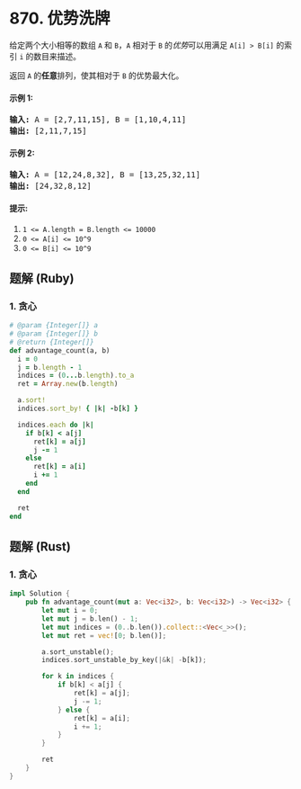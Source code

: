 # 870. 优势洗牌
给定两个大小相等的数组 `A` 和 `B`，`A` 相对于 `B` 的*优势*可以用满足 `A[i] > B[i]` 的索引 `i` 的数目来描述。

返回 `A` 的**任意**排列，使其相对于 `B` 的优势最大化。

#### 示例 1:
<pre>
<strong>输入:</strong> A = [2,7,11,15], B = [1,10,4,11]
<strong>输出:</strong> [2,11,7,15]
</pre>

#### 示例 2:
<pre>
<strong>输入:</strong> A = [12,24,8,32], B = [13,25,32,11]
<strong>输出:</strong> [24,32,8,12]
</pre>

#### 提示:
1. `1 <= A.length = B.length <= 10000`
2. `0 <= A[i] <= 10^9`
3. `0 <= B[i] <= 10^9`

## 题解 (Ruby)

### 1. 贪心
```Ruby
# @param {Integer[]} a
# @param {Integer[]} b
# @return {Integer[]}
def advantage_count(a, b)
  i = 0
  j = b.length - 1
  indices = (0...b.length).to_a
  ret = Array.new(b.length)

  a.sort!
  indices.sort_by! { |k| -b[k] }

  indices.each do |k|
    if b[k] < a[j]
      ret[k] = a[j]
      j -= 1
    else
      ret[k] = a[i]
      i += 1
    end
  end

  ret
end
```

## 题解 (Rust)

### 1. 贪心
```Rust
impl Solution {
    pub fn advantage_count(mut a: Vec<i32>, b: Vec<i32>) -> Vec<i32> {
        let mut i = 0;
        let mut j = b.len() - 1;
        let mut indices = (0..b.len()).collect::<Vec<_>>();
        let mut ret = vec![0; b.len()];

        a.sort_unstable();
        indices.sort_unstable_by_key(|&k| -b[k]);

        for k in indices {
            if b[k] < a[j] {
                ret[k] = a[j];
                j -= 1;
            } else {
                ret[k] = a[i];
                i += 1;
            }
        }

        ret
    }
}
```

